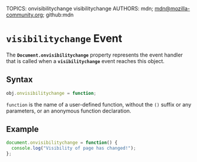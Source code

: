 TOPICS: onvisibilitychange
        visibilitychange
AUTHORS: mdn; mdn@mozilla-community.org; github:mdn

# `visibilitychange` Event

The **`Document.onvisibilitychange`** property represents the event handler that is called when a
**`visibilitychange`** event reaches this object.

## Syntax

```javascript
obj.onvisibilitychange = function;
```

`function` is the name of a user-defined function, without the `()` suffix or any parameters, or an
anonymous function declaration.

## Example

```javascript
document.onvisibilitychange = function() {
  console.log("Visibility of page has changed!");
};
```
